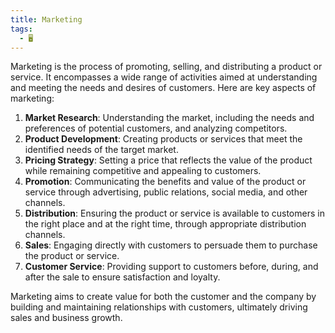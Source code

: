 ```yaml
---
title: Marketing
tags:
  - 🖥️
---
```


Marketing is the process of promoting, selling, and distributing a product or service. It encompasses a wide range of activities aimed at understanding and meeting the needs and desires of customers. Here are key aspects of marketing:  

1. **Market Research**: Understanding the market, including the needs and preferences of potential customers, and analyzing competitors.
2. **Product Development**: Creating products or services that meet the identified needs of the target market.
3. **Pricing Strategy**: Setting a price that reflects the value of the product while remaining competitive and appealing to customers.
4. **Promotion**: Communicating the benefits and value of the product or service through advertising, public relations, social media, and other channels.
5. **Distribution**: Ensuring the product or service is available to customers in the right place and at the right time, through appropriate distribution channels.
6. **Sales**: Engaging directly with customers to persuade them to purchase the product or service.
7. **Customer Service**: Providing support to customers before, during, and after the sale to ensure satisfaction and loyalty.

Marketing aims to create value for both the customer and the company by building and maintaining relationships with customers, ultimately driving sales and business growth.  
